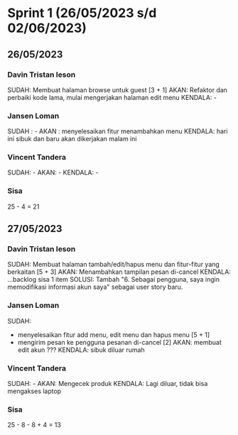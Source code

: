 # Sprint 1 (26/05/2023 s/d 02/06/2023)

## 26/05/2023

### Davin Tristan Ieson
SUDAH: Membuat halaman browse untuk guest [3 + 1]
AKAN: Refaktor dan perbaiki kode lama, mulai mengerjakan halaman edit menu
KENDALA: -

### Jansen Loman
SUDAH : -
AKAN : menyelesaikan fitur menambahkan menu
KENDALA: hari ini sibuk dan baru akan dikerjakan malam ini

### Vincent Tandera
SUDAH: -
AKAN: -
KENDALA: -

### Sisa
25 - 4 = 21

## 27/05/2023

### Davin Tristan Ieson
SUDAH: Membuat halaman tambah/edit/hapus menu dan fitur-fitur yang berkaitan [5 + 3]
AKAN: Menambahkan tampilan pesan di-cancel
KENDALA: ...backlog sisa 1 item
SOLUSI: Tambah "6. Sebagai pengguna, saya ingin memodifikasi informasi akun saya" sebagai user story baru.

### Jansen Loman
SUDAH:
- menyelesaikan fitur add menu, edit menu dan hapus menu [5 + 1]
- mengirim pesan ke pengguna pesanan di-cancel [2]
AKAN: membuat edit akun ???
KENDALA: sibuk diluar rumah

### Vincent Tandera
SUDAH: -
AKAN: Mengecek produk
KENDALA: Lagi diluar, tidak bisa mengakses laptop

### Sisa
25 - 8 - 8 + 4 = 13
